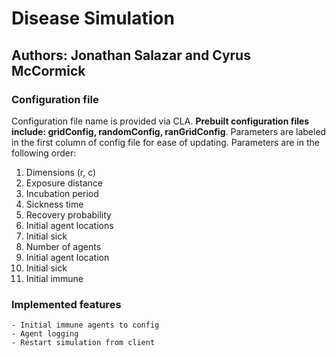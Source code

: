 # Disease Simulation
## Authors: Jonathan Salazar and Cyrus McCormick

### Configuration file
Configuration file name is provided via CLA. 
**Prebuilt configuration files include:
gridConfig, randomConfig, ranGridConfig**.
Parameters are labeled in the first column of config file 
for ease of updating. Parameters are in the following order:
 1. Dimensions (r, c)
 2. Exposure distance
 3. Incubation period
 4. Sickness time
 5. Recovery probability
 6. Initial agent locations
 7. Initial sick
 8. Number of agents
 9. Initial agent location
 10. Initial sick
 11. Initial immune

### Implemented features
    - Initial immune agents to config
    - Agent logging
    - Restart simulation from client